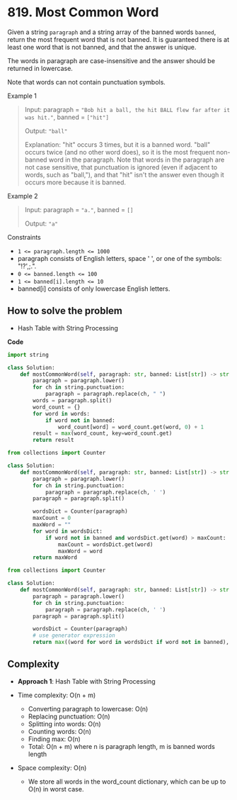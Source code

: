 # 819. Most Common Word
<Badge type="tip" text="Easy" />[<Badge type="info" text="LeetCode" />](https://leetcode.com/problems/most-common-word/)

Given a string `paragraph` and a string array of the banned words `banned`, return the most frequent word that is not banned. It is guaranteed there is at least one word that is not banned, and that the answer is unique.

The words in paragraph are case-insensitive and the answer should be returned in lowercase.

Note that words can not contain punctuation symbols.

Example 1
> Input: paragraph = `"Bob hit a ball, the hit BALL flew far after it was hit."`, banned = `["hit"]`
>
> Output: `"ball"`
>
> Explanation: "hit" occurs 3 times, but it is a banned word. "ball" occurs twice (and no other word does), so it is the most frequent non-banned word in the paragraph. Note that words in the paragraph are not case sensitive, that punctuation is ignored (even if adjacent to words, such as "ball,"), and that "hit" isn't the answer even though it occurs more because it is banned.

Example 2
> Input: paragraph = `"a."`, banned = `[]`
>
> Output: `"a"`

Constraints
- `1 <= paragraph.length <= 1000`
- paragraph consists of English letters, space ' ', or one of the symbols: "!?',;.".
- `0 <= banned.length <= 100`
- `1 <= banned[i].length <= 10`
- banned[i] consists of only lowercase English letters.

## How to solve the problem

- Hash Table with String Processing

**Code**

```python
import string

class Solution:
    def mostCommonWord(self, paragraph: str, banned: List[str]) -> str:
        paragraph = paragraph.lower()
        for ch in string.punctuation:
            paragraph = paragraph.replace(ch, " ")
        words = paragraph.split()
        word_count = {}
        for word in words:
            if word not in banned:
                word_count[word] = word_count.get(word, 0) + 1
        result = max(word_count, key=word_count.get)
        return result
```

```python
from collections import Counter

class Solution:
    def mostCommonWord(self, paragraph: str, banned: List[str]) -> str:
        paragraph = paragraph.lower()
        for ch in string.punctuation:
            paragraph = paragraph.replace(ch, ' ')
        paragraph = paragraph.split()

        wordsDict = Counter(paragraph)
        maxCount = 0
        maxWord = ""
        for word in wordsDict:
            if word not in banned and wordsDict.get(word) > maxCount:
                maxCount = wordsDict.get(word)
                maxWord = word
        return maxWord
```

```python
from collections import Counter

class Solution:
    def mostCommonWord(self, paragraph: str, banned: List[str]) -> str:
        paragraph = paragraph.lower()
        for ch in string.punctuation:
            paragraph = paragraph.replace(ch, ' ')
        paragraph = paragraph.split()

        wordsDict = Counter(paragraph)
        # use generator expression
        return max((word for word in wordsDict if word not in banned), key=wordsDict.get)
```

## Complexity

- **Approach 1**: Hash Table with String Processing

- Time complexity: O(n + m)
  - Converting paragraph to lowercase: O(n)
  - Replacing punctuation: O(n)
  - Splitting into words: O(n)
  - Counting words: O(n)
  - Finding max: O(n)
  - Total: O(n + m) where n is paragraph length, m is banned words length

- Space complexity: O(n)
  - We store all words in the word_count dictionary, which can be up to O(n) in worst case.

